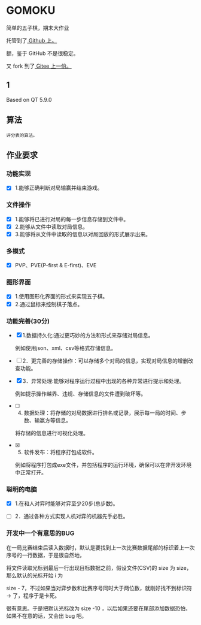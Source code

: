 # GOMOKU

简单的五子棋，期末大作业

托管到了[ Github 上。](https://github.com/Jenway/gomoku)

额，鉴于 GitHub 不是很稳定。

又 fork 到了[ Gitee 上一份。](https://gitee.com/jenway/gomoku)

## 1

Based on QT 5.9.0

## 算法

	评分表的算法。

## 作业要求

### 功能实现

* [X] 1.能够正确判断对局输赢并结束游戏。


### 文件操作

* [X] 1.能够将已进行对局的每一步信息存储到文件中。
* [X] 2.能够从文件中读取对局信息。
* [X] 3.能够将从文件中读取的信息以对局回放的形式展示出来。

### 多模式

* [X] PVP、PVE(P-first & E-first)、EVE

### 图形界面

* [X] 1.使用图形化界面的形式来实现五子棋。
* [X] 2.通过鼠标来控制棋子落点。

### 功能完善(30分)

* [X] 1.数据持久化:通过更巧妙的方法和形式来存储对局信息。

	例如使用json、xml、csv等格式存储信息。

* [ ] 2．更完善的存储操作：可以存储多个对局的信息，实现对局信息的增删改查功能。
* [X] 3．异常处理:能够对程序运行过程中出现的各种异常进行提示和处理。

	例如提示操作越界、违规、存储信息的文件遭到破坏等。

* [ ] 4. 数据处理：将存储的对局数据进行排名或记录，展示每一局的时间、步数、输赢方等信息。

	将存储的信息进行可视化处理。

* [X] 5. 软件发布：将程序打包成软件。

	例如将程序打包成exe文件，并包括程序的运行环境，确保可以在非开发环境中正常打开。

### 聪明的电脑

* [X] 1.在和人对弈时能够对弈至少20步(总步数)。
* [ ] 2．通过各种方式实现人机对弈的机器先手必胜。


### 开发中一个有意思的BUG

在一局比赛结束后读入数据时，默认是要找到上一次比赛数据尾部的标识着上一次序号的一行数据，于是很自然地，

将文件读取光标到最后一行出现目标数据之前，假设文件(CSV)的 size 为 size，那么默认的光标开始 i 为 

size - 7，不过如果当对弈步数和比赛序号同时大于两位数，就刚好找不到标识符 -> 了，程序于是卡死。

很有意思。于是把默认光标改为 size -10 ，以后如果还要在尾部添加数据恐怕，如果不在意的话，又会出 bug 吧。